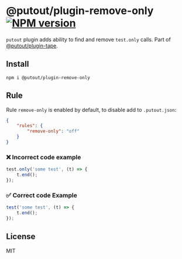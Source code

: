 # @putout/plugin-remove-only [![NPM version][NPMIMGURL]][NPMURL]

[NPMIMGURL]: https://img.shields.io/npm/v/@putout/plugin-remove-only.svg?style=flat&longCache=true
[NPMURL]: https://npmjs.org/package/@putout/plugin-remove-only"npm"

`putout` plugin adds ability to find and remove `test.only` calls. Part of [@putout/plugin-tape](https://github.com/coderaiser/putout/tree/master/packages/plugin-tape).

## Install

```
npm i @putout/plugin-remove-only
```

## Rule

Rule `remove-only` is enabled by default, to disable add to `.putout.json`:

```json
{
    "rules": {
        "remove-only": "off"
    }
}
```

### ❌ Incorrect code example

```js
test.only('some test', (t) => {
    t.end();
});

```

### ✅ Correct code Example

```js
test('some test', (t) => {
    t.end();
});
```

## License

MIT
